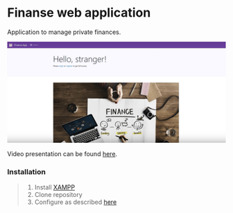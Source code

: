 # Finanse web application

Application to manage private finances.

![picture](Application_UI.png)

Video presentation can be found
[here](https://www.youtube.com/watch?v=KsEfR7NmmsU).

### **Installation**
> 1) Install [XAMPP](https://www.apachefriends.org/download.html)
> 2) Clone repository
> 3) Configure as described [here](https://www.youtube.com/watch?v=tD0Q5QwoQJI)
